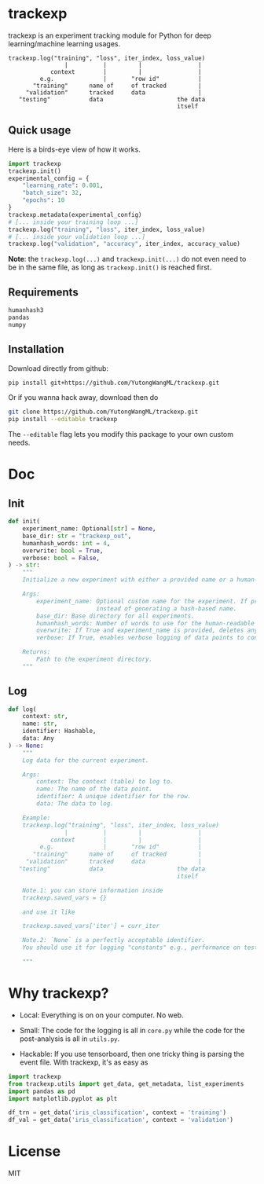 # trackexp
trackexp is an experiment tracking module for Python for deep learning/machine learning usages.

```
trackexp.log("training", "loss", iter_index, loss_value)
                |          |         |                |
            context        |         |                |
         e.g.              |       "row id"           |
       "training"      name of     of tracked         |
     "validation"      tracked     data               |
   "testing"           data                     the data
                                                itself
```

## Quick usage

Here is a birds-eye view of how it works.

``` python
import trackexp
trackexp.init()
experimental_config = {
    "learning_rate": 0.001,
    "batch_size": 32,
    "epochs": 10
}
trackexp.metadata(experimental_config)
# [... inside your training loop ...]
trackexp.log("training", "loss", iter_index, loss_value)
# [... inside your validation loop ...]
trackexp.log("validation", "accuracy", iter_index, accuracy_value)
```

**Note**: the `trackexp.log(...)` and `trackexp.init(...)` do not even need to be in the same file, as long as `trackexp.init()` is reached first.



## Requirements

``` python
humanhash3
pandas
numpy
```

## Installation
Download directly from github:
``` bash
pip install git+https://github.com/YutongWangML/trackexp.git
```
Or if you wanna hack away, download then do
``` bash
git clone https://github.com/YutongWangML/trackexp.git
pip install --editable trackexp
```
The `--editable` flag lets you modify this package to your own custom needs.

# Doc

## Init


``` python
def init(
    experiment_name: Optional[str] = None,
    base_dir: str = "trackexp_out",
    humanhash_words: int = 4,
    overwrite: bool = True,
    verbose: bool = False,
) -> str:
    """
    Initialize a new experiment with either a provided name or a human-readable hash name.

    Args:
        experiment_name: Optional custom name for the experiment. If provided, uses this name
                         instead of generating a hash-based name.
        base_dir: Base directory for all experiments.
        humanhash_words: Number of words to use for the human-readable hash name (if auto-generating).
        overwrite: If True and experiment_name is provided, deletes any existing directory with that name.
        verbose: If True, enables verbose logging of data points to console.

    Returns:
        Path to the experiment directory.
    """
```

## Log

``` python
def log(
    context: str,
    name: str,
    identifier: Hashable,
    data: Any
) -> None:
    """
    Log data for the current experiment.

    Args:
        context: The context (table) to log to.
        name: The name of the data point.
        identifier: A unique identifier for the row.
        data: The data to log.

    Example:
    trackexp.log("training", "loss", iter_index, loss_value)
                |          |         |                |
            context        |         |                |
         e.g.              |       "row id"           |
       "training"      name of     of tracked         |
     "validation"      tracked     data               |
   "testing"           data                     the data
                                                itself

    Note.1: you can store information inside
    trackexp.saved_vars = {}

    and use it like

    trackexp.saved_vars['iter'] = curr_iter

    Note.2: `None` is a perfectly acceptable identifier.
    You should use it for logging "constants" e.g., performance on test set at best validation loss.

    """
```



# Why trackexp?

- Local: Everything is on on your computer. No web.

- Small: The code for the logging is all in `core.py` while the code for the post-analysis is all in `utils.py`.

- Hackable: If you use tensorboard, then one tricky thing is parsing the event file. With trackexp, it's as easy as

``` python
import trackexp
from trackexp.utils import get_data, get_metadata, list_experiments
import pandas as pd
import matplotlib.pyplot as plt

df_trn = get_data('iris_classification', context = 'training')
df_val = get_data('iris_classification', context = 'validation')
```

# License
MIT
